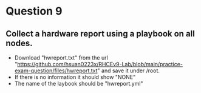 # Question 9

## Collect a hardware report using a playbook on all nodes.

- Download "hwreport.txt" from the url "https://github.com/hsuan0223x/RHCEv9-Lab/blob/main/practice-exam-question/files/hwreport.txt" and save it under /root.
- If there is no information it should show "NONE"
- The name of the laybook should be "hwreport.yml"